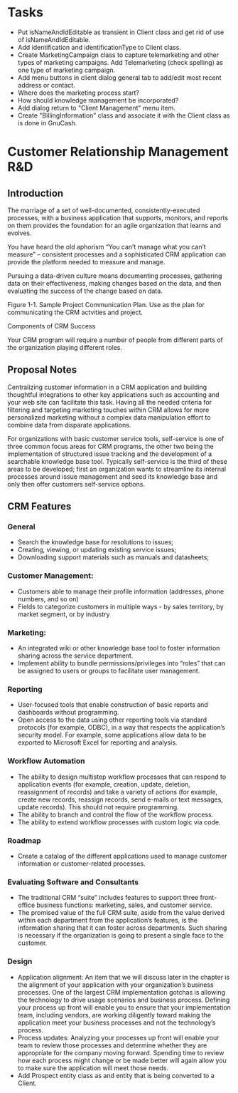 # Tasks
- Put isNameAndIdEditable as transient in Client class and get rid of 
  use of isNameAndIdEditable.
- Add identification and identificationType to Client class.
- Create MarketingCampaign class to capture telemarketing and other types of 
  marketing campaigns. Add Telemarketing (check spelling) as one type of marketing campaign.
- Add menu buttons in client dialog general tab to add/edit most recent address or contact.
- Where does the marketing process start?
- How should knowledge management be incorporated?
- Add dialog return to "Client Management" menu item.
- Create "BillingInformation" class and associate it with the Client class as is done in GnuCash.

# Customer Relationship Management R&D

## Introduction

The marriage of a set of well-documented, consistently-executed processes, with a
business application that supports, monitors, and reports on them provides the
foundation for an agile organization that learns and evolves.

You have heard the old aphorism “You can’t manage what you can’t measure” – consistent processes and a sophisticated CRM application can provide the platform needed to measure and manage.

Pursuing a data-driven culture means documenting processes, gathering data on their effectiveness, making changes based on the data, and then evaluating the success of the change based on data.

Figure 1-1. Sample Project Communication Plan. Use as the plan for communicating the CRM actvities and project.

Components of CRM Success

Your CRM program will require a number of people from different parts of the organization playing different roles.

## Proposal Notes

Centralizing customer information in a CRM application and building thoughtful integrations to other key applications such as accounting and your web site can facilitate this task. Having all the needed criteria for filtering and targeting marketing touches within CRM allows for more personalized marketing without a complex data manipulation effort to combine data from disparate applications.

For organizations with basic customer service tools, self-service is one of three common focus areas for CRM programs, the other two being the implementation of structured issue tracking and the development of a searchable knowledge base tool. Typically self-service is the third of these areas to be developed; first an organization wants to streamline its internal processes around issue management and seed its knowledge base and only then offer customers self-service options.

## CRM Features

### General
- Search the knowledge base for resolutions to issues;
- Creating, viewing, or updating existing service issues;
- Downloading support materials such as manuals and datasheets;
### Customer Management:
- Customers able to manage their profile information (addresses, phone numbers, and so on)
- Fields to categorize customers in multiple ways - by sales territory, by market segment, or by industry
### Marketing:
- An integrated wiki or other knowledge base tool to foster information sharing across the service department.
- Implement ability to bundle permissions/privileges into “roles” that can be assigned to users or groups to facilitate user management.
### Reporting
- User-focused tools that enable construction of basic reports and dashboards without programming.
- Open access to the data using other reporting tools via standard protocols (for example, ODBC), in a way that respects the
application’s security model. For example, some applications allow data to be exported to Microsoft Excel for reporting and analysis.
### Workflow Automation
- The ability to design multistep workflow processes that can
respond to application events (for example, creation, update,
deletion, reassignment of records) and take a variety of actions (for
example, create new records, reassign records, send e-mails or text
messages, update records). This should not require programming.
- The ability to branch and control the flow of the workflow process.
- The ability to extend workflow processes with custom logic via
code.
### Roadmap
- Create a catalog of the different applications used to manage customer information or customer-related processes.
### Evaluating Software and Consultants
- The traditional CRM “suite” includes features to support three front-office business functions: marketing, sales, and customer service.
- The promised value of the full CRM suite, aside from the value derived within each department from the application’s features, is the information sharing that it can foster across departments. Such sharing is necessary if the organization is going to present a single face to the customer.
### Design
- Application alignment: An item that we will discuss later in the
chapter is the alignment of your application with your
organization’s business processes. One of the largest CRM
implementation gotchas is allowing the technology to drive usage
scenarios and business process. Defining your process up front will
enable you to ensure that your implementation team, including
vendors, are working diligently toward making the application
meet your business processes and not the technology’s process.
- Process updates: Analyzing your processes up front will enable your
team to review those processes and determine whether they are
appropriate for the company moving forward. Spending time to
review how each process might change or be made better will again
allow you to make sure the application will meet those needs.
- Add Prospect entity class as and entity that is being converted to a Client.
